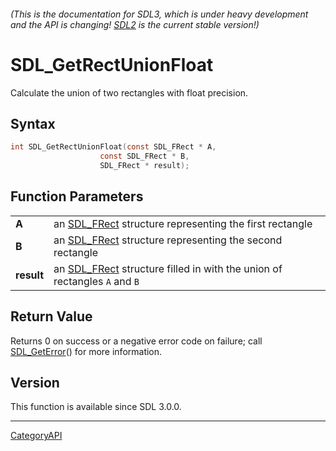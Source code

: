 ###### (This is the documentation for SDL3, which is under heavy development and the API is changing! [SDL2](https://wiki.libsdl.org/SDL2/) is the current stable version!)
# SDL_GetRectUnionFloat

Calculate the union of two rectangles with float precision.

## Syntax

```c
int SDL_GetRectUnionFloat(const SDL_FRect * A,
                    const SDL_FRect * B,
                    SDL_FRect * result);

```

## Function Parameters

|                |                                                                                        |
| -------------- | -------------------------------------------------------------------------------------- |
| **A**          | an [SDL_FRect](SDL_FRect.md) structure representing the first rectangle                   |
| **B**          | an [SDL_FRect](SDL_FRect.md) structure representing the second rectangle                  |
| **result**     | an [SDL_FRect](SDL_FRect.md) structure filled in with the union of rectangles `A` and `B` |

## Return Value

Returns 0 on success or a negative error code on failure; call
[SDL_GetError](SDL_GetError.md)() for more information.

## Version

This function is available since SDL 3.0.0.

----
[CategoryAPI](CategoryAPI.md)

